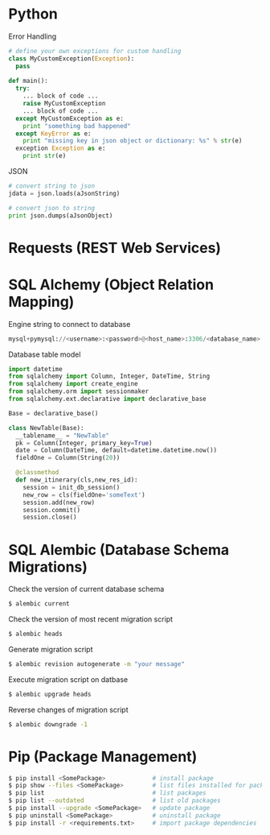 # Python

Error Handling
```python
# define your own exceptions for custom handling
class MyCustomException(Exception):
  pass
  
def main():
  try: 
    ... block of code ...
    raise MyCustomException
    ... block of code ...
  except MyCustomException as e:
    print "something bad happened"
  except KeyError as e:
    print "missing key in json object or dictionary: %s" % str(e)
  exception Exception as e:
    print str(e)
```

JSON
```python
# convert string to json 
jdata = json.loads(aJsonString)

# convert json to string
print json.dumps(aJsonObject)
```

# Requests (REST Web Services)


# SQL Alchemy (Object Relation Mapping)
Engine string to connect to database
```python
mysql+pymysql://<username>:<password>@<host_name>:3306/<database_name>
```

Database table model
```python
import datetime
from sqlalchemy import Column, Integer, DateTime, String
from sqlalchemy import create_engine
from sqlalchemy.orm import sessionmaker
from sqlalchemy.ext.declarative import declarative_base

Base = declarative_base()

class NewTable(Base):
  __tablename__ = "NewTable"
  pk = Column(Integer, primary_key=True)
  date = Column(DateTime, default=datetime.datetime.now())
  fieldOne = Column(String(20)) 

  @classmethod
  def new_itinerary(cls,new_res_id):
    session = init_db_session() 
    new_row = cls(fieldOne='someText')
    session.add(new_row)
    session.commit()
    session.close()
```


# SQL Alembic (Database Schema Migrations)

Check the version of current database schema
```bash
$ alembic current
```

Check the version of most recent migration script
```bash
$ alembic heads
```

Generate migration script
```bash
$ alembic revision autogenerate -m "your message"
```

Execute migration script on datbase
```bash
$ alembic upgrade heads
```

Reverse changes of migration script
```bash
$ alembic downgrade -1
```

# Pip (Package Management)
```bash
$ pip install <SomePackage>             # install package
$ pip show --files <SomePackage>        # list files installed for packaged
$ pip list                              # list packages
$ pip list --outdated                   # list old packages
$ pip install --upgrade <SomePackage>   # update package
$ pip uninstall <SomePackage>           # uninstall package
$ pip install -r <requirements.txt>     # import package dependencies
```

